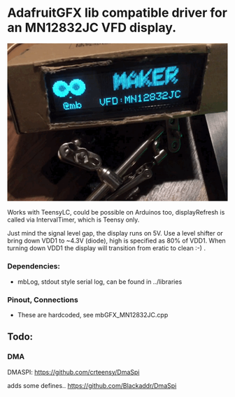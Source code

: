 # AdafruitGFX lib compatible driver for an MN12832JC VFD display.

![VFD in action](images/mn12832jc.gif)

Works with TeensyLC, could be possible on Arduinos too, displayRefresh is called via IntervalTimer, which is Teensy only.

Just mind the signal level gap, the display runs on 5V. Use a level shifter or bring down VDD1 to ~4.3V (diode), high is specified as 80% of VDD1. When turning down VDD1 the display will transition from eratic to clean :-) .

### Dependencies:
- mbLog, stdout style serial log, can be found in ../libraries

### Pinout, Connections
- These are hardcoded, see mbGFX_MN12832JC.cpp

## Todo:

### DMA

DMASPI: https://github.com/crteensy/DmaSpi

adds some defines.. https://github.com/Blackaddr/DmaSpi


